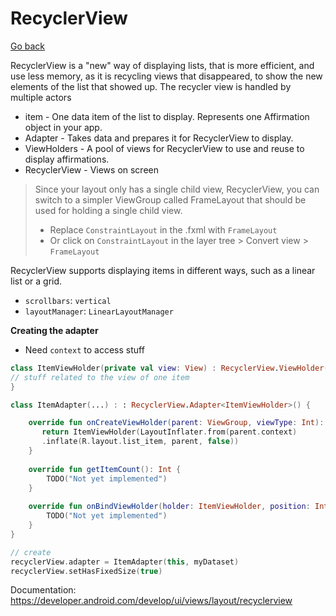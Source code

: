 # RecyclerView

[Go back](../index.md#views)

RecyclerView is a "new" way of displaying lists, that is more efficient, and use less memory, as it is recycling views that disappeared, to show the new elements of the list that showed up. The recycler view is handled by multiple actors

* item - One data item of the list to display. Represents one Affirmation object in your app.
* Adapter - Takes data and prepares it for RecyclerView to display.
* ViewHolders - A pool of views for RecyclerView to use and reuse to display affirmations.
* RecyclerView - Views on screen

> Since your layout only has a single child view, RecyclerView, you can switch to a simpler ViewGroup called FrameLayout that should be used for holding a single child view.
> * Replace `ConstraintLayout` in the .fxml with `FrameLayout`
> * Or click on `ConstraintLayout` in the layer tree > Convert view > `FrameLayout`

RecyclerView supports displaying items in different ways, such as a linear list or a grid.

* `scrollbars`: `vertical`
* `layoutManager`: `LinearLayoutManager`

**Creating the adapter**

* Need `context` to access stuff

```kotlin
class ItemViewHolder(private val view: View) : RecyclerView.ViewHolder(view) {
// stuff related to the view of one item
}

class ItemAdapter(...) : : RecyclerView.Adapter<ItemViewHolder>() {

    override fun onCreateViewHolder(parent: ViewGroup, viewType: Int): ItemViewHolder {
       return ItemViewHolder(LayoutInflater.from(parent.context)
       .inflate(R.layout.list_item, parent, false))
    }
    
    override fun getItemCount(): Int {
        TODO("Not yet implemented")
    }
    
    override fun onBindViewHolder(holder: ItemViewHolder, position: Int) {
        TODO("Not yet implemented")
    }
}

// create
recyclerView.adapter = ItemAdapter(this, myDataset)
recyclerView.setHasFixedSize(true)
```

Documentation: https://developer.android.com/develop/ui/views/layout/recyclerview